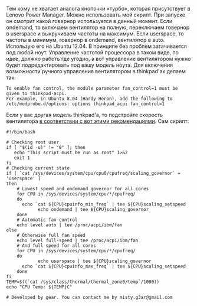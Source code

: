 Тем кому не хватает аналога кнопочки «турбо», которая присутствует в
Lenovo Power Manager. Можно использовать мой скрипт. При запуске он
смотрит какой говернор используется в данный момент. Если ondemand,
то включаем вентилятор на полную, переключаем говернор в userspace и
выкручиваем частоты на максимум. Если userspace, то частоты в
минимум, говернор в ondemand, вентилятор в auto. Использую его на
Ubuntu 12.04. В принципе без проблем затачивается под любой ноут.
Управление частотой процессора в таком виде, по идее, должно
работь где угодно, а вот управление вентилятором нужно будет
подредактировать под вашу модель ноута. Для включения возможности
ручного управления вентилятором в thinkpad'ах делаем так:

    To enable fan control, the module parameter fan_control=1 must be given to thinkpad-acpi.
    For example, in Ubuntu 8.04 (Hardy Heron), add the following to /etc/modprobe.d/options: options thinkpad_acpi fan_control=1

Если у вас другая модель thinkpad'а, то подстройте скорость вентилятора
[в соответствии с вот этими
рекомендациями](http://www.thinkwiki.org/wiki/How_to_control_fan_speed).
Сам скрипт:

    #!/bin/bash

    # Checking root user
    if [ "$(id -u)" != "0" ]; then
       echo "This script must be run as root" 1>&2
       exit 1
    fi
    # Checking current state
    if [ `cat /sys/devices/system/cpu/cpu0/cpufreq/scaling_governor` = 'userspace' ]
    then
        # Lowest speed and ondemand governor for all cores
        for CPU in /sys/devices/system/cpu/*/cpufreq/
        do
          echo `cat ${CPU}cpuinfo_min_freq` | tee ${CPU}scaling_setspeed
                echo ondemand | tee ${CPU}scaling_governor
        done
        # Automatic fan control
        echo level auto | tee /proc/acpi/ibm/fan
    else
        # Otherwise full fan speed
        echo level full-speed | tee /proc/acpi/ibm/fan
        # And full speed for all cores
        for CPU in /sys/devices/system/cpu/*/cpufreq/
        do
                echo userspace | tee ${CPU}scaling_governor
          echo `cat ${CPU}cpuinfo_max_freq` | tee ${CPU}scaling_setspeed
        done
    fi
    TEMP=$((`cat /sys/class/thermal/thermal_zone0/temp`/1000))
    echo "CPU Temp: ${TEMP}C"

    # Developed by gear. You can contact me by misty.g3ar@gmail.com